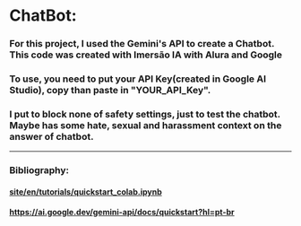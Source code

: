 # ChatBot:

### For this project, I used the Gemini's API to create a Chatbot. This code was created with Imersão IA with Alura and Google
### To use, you need to put your API Key(created in Google AI Studio), copy than paste in "YOUR_API_Key".
### I put to block none of safety settings, just to test the chatbot. Maybe has some hate, sexual and harassment context on the answer of chatbot.

-----

### Bibliography:
#### [site/en/tutorials/quickstart_colab.ipynb](https://github.com/google/generative-ai-docs/blob/main/site/en/tutorials/quickstart_colab.ipynb)
#### https://ai.google.dev/gemini-api/docs/quickstart?hl=pt-br

